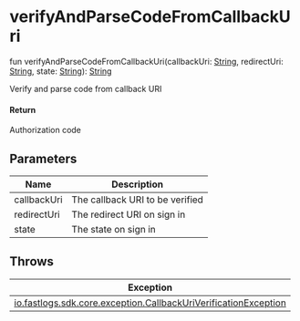 # verifyAndParseCodeFromCallbackUri

fun verifyAndParseCodeFromCallbackUri(callbackUri: [String](https://kotlinlang.org/api/latest/jvm/stdlib/kotlin/-string/index.html), redirectUri: [String](https://kotlinlang.org/api/latest/jvm/stdlib/kotlin/-string/index.html), state: [String](https://kotlinlang.org/api/latest/jvm/stdlib/kotlin/-string/index.html)): [String](https://kotlinlang.org/api/latest/jvm/stdlib/kotlin/-string/index.html)

Verify and parse code from callback URI

#### Return

Authorization code

## Parameters

| Name        | Description                     |
| ----------- | ------------------------------- |
| callbackUri | The callback URI to be verified |
| redirectUri | The redirect URI on sign in     |
| state       | The state on sign in            |

## Throws

| Exception                                                                                                                                       |
| ----------------------------------------------------------------------------------------------------------------------------------------------- |
| [io.fastlogs.sdk.core.exception.CallbackUriVerificationException](../../io.fastlogs.sdk.core.exception/-callback-uri-verification-exception/index.md) |
